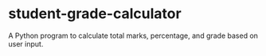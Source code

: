 # student-grade-calculator
A Python program to calculate total marks, percentage, and grade based on user input.
